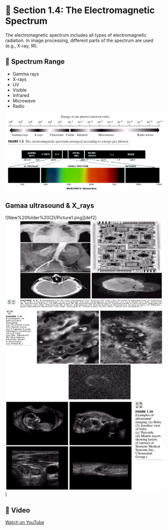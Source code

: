 # 📘 Section 1.4: The Electromagnetic Spectrum

The electromagnetic spectrum includes all types of electromagnetic radiation. In image processing, different parts of the spectrum are used (e.g., X-ray, IR).

## 🌈 Spectrum Range
- Gamma rays
- X-rays
- UV
- Visible
- Infrared
- Microwave
- Radio


![Electromagnetic Spectrum](New%20folder%20(2)/Picture1.png)
![Another View](New%20folder%20(2)/Picture2.png)


## Gamaa ultrasound & X_rays
![New%20folder%20(2)/Picture1.png][def2] ![New%20folder%20(2)/Picture1.png](<New folder (2)/Picture4.png>) ![New%20folder%20(2)/Picture1.png](<New folder (2)/Picture5.png>) ![New%20folder%20(2)/Picture1.png](<New folder (2)/Picture6.png>))

## 🎥 Video
[Watch on YouTube](https://youtu.be/pj_ya0e20vE?si=lHpmGdUZCMPEmUHr)

